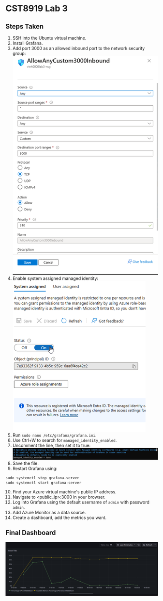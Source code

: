 # CST8919 Lab 3
## Steps Taken
1.	SSH into the Ubuntu virtual machine.
2.	Install Grafana.
3.	Add port 3000 as an allowed inbound port to the network security group:
![](screenshots/port3000.png "Allow port 3000")
4.	Enable system assigned managed identity:
 ![](screenshots/identity.png "Identity")
5.	Run ```sudo nano /etc/grafana/grafana.ini```.
6.	Use Ctrl+W to search for `managed_identity_enabled`.
7.	Uncomment the line, then set it to true:
![](screenshots/nano.png "Changing managed_identity_enabled")
8. Save the file.
9. Restart Grafana using:
```
sudo systemctl stop grafana-server
sudo systemctl start grafana-server
```
10. Find your Azure virtual machine's public IP address.
11. Navigate to <public_ip>:3000 in your browser.
12. Log into Grafana using the default username of `admin` with password `admin`.
13. Add Azure Monitor as a data source.
14. Create a dashboard, add the metrics you want.
## Final Dashboard
![Final dashboard](screenshots/4.png)